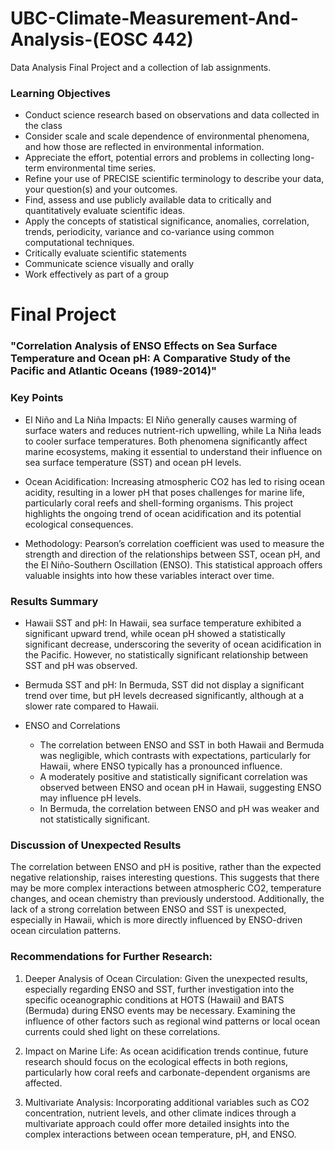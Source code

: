 # UBC-Climate-Measurement-And-Analysis-(EOSC 442)
Data Analysis Final Project and a collection of lab assignments.

### Learning Objectives
- Conduct science research based on observations and data collected in the class
- Consider scale and scale dependence of environmental phenomena, and how those are reflected in environmental information.
- Appreciate the effort, potential errors and problems in collecting long-term environmental time series.
- Refine your use of PRECISE scientific terminology to describe your data, your question(s) and your outcomes.
- Find, assess and use publicly available data to critically and quantitatively evaluate scientific ideas.
- Apply the concepts of statistical significance, anomalies, correlation, trends, periodicity, variance and co-variance using common computational techniques.
- Critically evaluate scientific statements
- Communicate science visually and orally
- Work effectively as part of a group


# Final Project

### "Correlation Analysis of ENSO Effects on Sea Surface Temperature and Ocean pH: A Comparative Study of the Pacific and Atlantic Oceans (1989-2014)"

### Key Points
- El Niño and La Niña Impacts: El Niño generally causes warming of surface waters and reduces nutrient-rich upwelling, while La Niña leads to cooler surface temperatures. Both phenomena significantly affect marine ecosystems, making it essential to understand their influence on sea surface temperature (SST) and ocean pH levels.

- Ocean Acidification: Increasing atmospheric CO2 has led to rising ocean acidity, resulting in a lower pH that poses challenges for marine life, particularly coral reefs and shell-forming organisms. This project highlights the ongoing trend of ocean acidification and its potential ecological consequences.
  
- Methodology: Pearson’s correlation coefficient was used to measure the strength and direction of the relationships between SST, ocean pH, and the El Niño-Southern Oscillation (ENSO). This statistical approach offers valuable insights into how these variables interact over time.

### Results Summary
- Hawaii SST and pH: In Hawaii, sea surface temperature exhibited a significant upward trend, while ocean pH showed a statistically significant decrease, underscoring the severity of ocean acidification in the Pacific. However, no statistically significant relationship between SST and pH was observed.

- Bermuda SST and pH: In Bermuda, SST did not display a significant trend over time, but pH levels decreased significantly, although at a slower rate compared to Hawaii.

- ENSO and Correlations
  - The correlation between ENSO and SST in both Hawaii and Bermuda was negligible, which contrasts with expectations, particularly for Hawaii, where ENSO typically has a pronounced influence.
  - A moderately positive and statistically significant correlation was observed between ENSO and ocean pH in Hawaii, suggesting ENSO may influence pH levels.
  - In Bermuda, the correlation between ENSO and pH was weaker and not statistically significant.

### Discussion of Unexpected Results
The correlation between ENSO and pH is positive, rather than the expected negative relationship, raises interesting questions. This suggests that there may be more complex interactions between atmospheric CO2, temperature changes, and ocean chemistry than previously understood. Additionally, the lack of a strong correlation between ENSO and SST is unexpected, especially in Hawaii, which is more directly influenced by ENSO-driven ocean circulation patterns.

### Recommendations for Further Research:
1. Deeper Analysis of Ocean Circulation: Given the unexpected results, especially regarding ENSO and SST, further investigation into the specific oceanographic conditions at HOTS (Hawaii) and BATS (Bermuda) during ENSO events may be necessary. Examining the influence of other factors such as regional wind patterns or local ocean currents could shed light on these correlations.

2. Impact on Marine Life: As ocean acidification trends continue, future research should focus on the ecological effects in both regions, particularly how coral reefs and carbonate-dependent organisms are affected.

3. Multivariate Analysis: Incorporating additional variables such as CO2 concentration, nutrient levels, and other climate indices through a multivariate approach could offer more detailed insights into the complex interactions between ocean temperature, pH, and ENSO.
